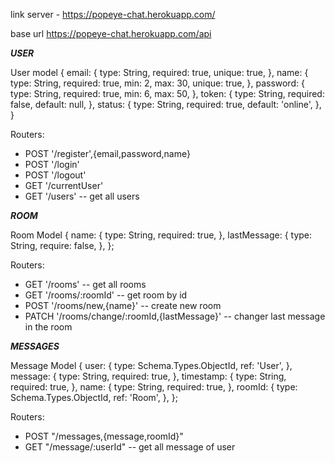 link server - https://popeye-chat.herokuapp.com/

base url https://popeye-chat.herokuapp.com/api

*********USER*********

User model {
email: {
    type: String,
    required: true,
    unique: true,
  },
  name: {
    type: String,
    required: true,
    min: 2,
    max: 30,
    unique: true,
  },
  password: {
    type: String,
    required: true,
    min: 6,
    max: 50,
  },
  token: {
    type: String,
    required: false,
    default: null,
  },
  status: {
    type: String,
    required: true,
    default: 'online',
  },
}

Routers:

  - POST '/register',{email,password,name}
  - POST '/login'
  - POST '/logout'
  - GET '/currentUser'
  - GET '/users' -- get all users


*********ROOM*********

Room Model {
  name: {
    type: String,
    required: true,
  },
  lastMessage: {
    type: String,
    require: false,
  },
};

Routers:

- GET '/rooms' -- get all rooms
- GET '/rooms/:roomId' -- get room by id
- POST '/rooms/new,{name}' -- create new room
- PATCH '/rooms/change/:roomId,{lastMessage}' -- changer last message in the room


*********MESSAGES*********

Message Model {
  user: {
    type: Schema.Types.ObjectId,
    ref: 'User',
  },
  message: {
    type: String,
    required: true,
  },
  timestamp: {
    type: String,
    required: true,
  },
  name: {
    type: String,
    required: true,
  },
  roomId: {
    type: Schema.Types.ObjectId,
    ref: 'Room',
  },
};

Routers:

- POST "/messages,{message,roomId}"
- GET "/message/:userId" -- get all message of user
